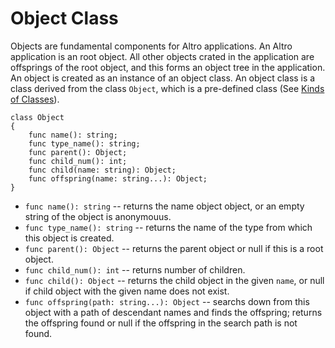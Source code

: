 # Object Class

Objects are fundamental components for Altro applications. An Altro application is an root object. All other objects crated in the application are offsprings of the root object, and this forms an object tree in the application. An object is created as an instance of an object class. An object class is a class derived from the class `Object`, which is a pre-defined class (See [Kinds of Classes](KindsOfClasses.md)).
```altro
class Object
{
    func name(): string;
    func type_name(): string;
    func parent(): Object;
    func child_num(): int;
    func child(name: string): Object;
    func offspring(name: string...): Object;
}
```
* `func name(): string` -- returns the name object object, or an empty string of the object is anonymouus.
* `func type_name(): string` -- returns the name of the type from which this object is created.
* `func parent(): Object` -- returns the parent object or null if this is a root object.
* `func child_num(): int` -- returns number of children.
* `func child(): Object` -- returns the child object in the given `name`, or null if child object with the given name does not exist.
* `func offspring(path: string...): Object` -- searchs down from this object with a path of descendant names and finds the offspring; returns the offspring found or null if the offspring in the search path is not found. 
